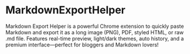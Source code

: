 # MarkdownExportHelper
Markdown Export Helper is a powerful Chrome extension to quickly paste Markdown and export it as a long image (PNG), PDF, styled HTML, or raw .md file. Features real-time preview, light/dark themes, auto history, and a premium interface—perfect for bloggers and Markdown lovers!
